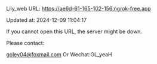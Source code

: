 Lily_web URL: https://ae6d-61-165-102-156.ngrok-free.app

Updated at: 2024-12-09 11:04:17

If you cannot open this URL, the server might be down.

Please contact: 

goley04@foxmail.com Or Wechat:GL_yeaH